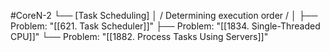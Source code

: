 #CoreN-2
└── [Task Scheduling]
    │   / Determining execution order /
    │
    ├── Problem: "[[621. Task Scheduler]]"
    ├── Problem: "[[1834. Single-Threaded CPU]]"
    └── Problem: "[[1882. Process Tasks Using Servers]]"